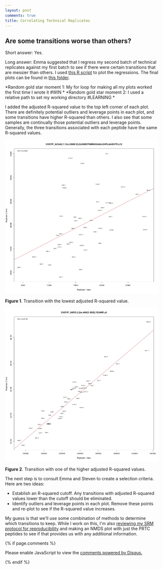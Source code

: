 ```yaml
---
layout: post
comments: true
title: Correlating Technical Replicates
---
```


## Are some transitions worse than others?

Short answer: 
Yes.

Long answer:
Emma suggested that I regress my second batch of technical replicates against my first batch to see if there were certain transitions that are messier than others. I used [this R script](https://github.com/RobertsLab/project-oyster-oa/blob/master/analyses/DNR_SRM_20170902/2017-10-10-Troubleshooting/2017-10-10-Transition-Replicate-Correlations/2017-10-10-Correlating-Transitions-in-Technical-Replicates.R) to plot the regressions. The final plots can be found in [this folder](https://github.com/RobertsLab/project-oyster-oa/tree/master/analyses/DNR_SRM_20170902/2017-10-10-Troubleshooting/2017-10-10-Transition-Replicate-Correlations).

*Random gold star moment 1: My for loop for making all my plots worked the first time I wrote it #WIN *
*Random gold star moment 2: I used a relative path to set my working directory #LEARNING *

I added the adjusted R-squared value to the top left corner of each plot. There are definitely potential outliers and leverage points in each plot, and some transitions have higher R-squared than others. I also see that some samples are continually those potential outliers and leverage points. Generally, the three transitions associated with each peptide have the same R-squared values.

![bad-R](https://raw.githubusercontent.com/RobertsLab/project-oyster-oa/master/analyses/DNR_SRM_20170902/2017-10-10-Troubleshooting/2017-10-10-Transition-Replicate-Correlations/CHOYP_ACAA2.1.1%7Cm.30666%20ELGLNNDITNMNGGAIALGHPLAASGTR%20y12%20.jpeg)

**Figure 1**. Transition with the lowest adjusted R-squared value.

![good-R](https://raw.githubusercontent.com/RobertsLab/project-oyster-oa/master/analyses/DNR_SRM_20170902/2017-10-10-Troubleshooting/2017-10-10-Transition-Replicate-Correlations/CHOYP_G6PD.2.2%7Cm.46923%20SDELYEAWR%20y5%20.jpeg)

**Figure 2**. Transition with one of the higher adjusted R-squared values.

The next step is to consult Emma and Steven to create a selection criteria. Here are two ideas:

- Establish an R-squared cutoff. Any transitions with adjusted R-squared values lower than the cutoff should be eliminated.
- Identify outliers and leverage points in each plot. Remove these points and re-plot to see if the R-squared value increases.

My guess is that we'll use some combination of methods to determine which transitions to keep. While I work on this, I'm also [reviewing my SRM protocol for reproducibility](https://yaaminiv.github.io/Reproducible-SRM-Analysis/) and making an NMDS plot with just the PRTC peptides to see if that provides us with any additional information.

{% if page.comments %}

<div id="disqus_thread"></div>
<script>

/**
*  RECOMMENDED CONFIGURATION VARIABLES: EDIT AND UNCOMMENT THE SECTION BELOW TO INSERT DYNAMIC VALUES FROM YOUR PLATFORM OR CMS.
*  LEARN WHY DEFINING THESE VARIABLES IS IMPORTANT: https://disqus.com/admin/universalcode/#configuration-variables*/
/*
var disqus_config = function () {
this.page.url = PAGE_URL;  // Replace PAGE_URL with your page's canonical URL variable
this.page.identifier = PAGE_IDENTIFIER; // Replace PAGE_IDENTIFIER with your page's unique identifier variable
};
*/
(function() { // DON'T EDIT BELOW THIS LINE
var d = document, s = d.createElement('script');
s.src = 'https://the-responsible-grad-student.disqus.com/embed.js';
s.setAttribute('data-timestamp', +new Date());
(d.head || d.body).appendChild(s);
})();
</script>
<noscript>Please enable JavaScript to view the <a href="https://disqus.com/?ref_noscript">comments powered by Disqus.</a></noscript>

{% endif %}

<script id="dsq-count-scr" src="//the-responsible-grad-student.disqus.com/count.js" async></script>

